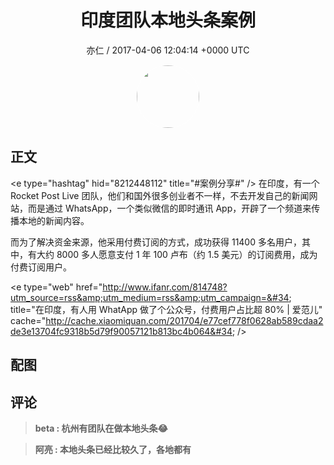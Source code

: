 <h1 align="center">印度团队本地头条案例</h1>
<p align="center">
    <a>亦仁 / 2017-04-06 12:04:14 &#43;0000 UTC</a>
</p>

<div align="center">
    <img src="https://images.zsxq.com/Fn3NQqCN8nuGF86yZPXSbEsl0mb3?e=1590940799&amp;token=kIxbL07-8jAj8w1n4s9zv64FuZZNEATmlU_Vm6zD:pfbNc8W3hS0oYG_hyXXh_rHMHuc=" width="100" height="100" style="border:1px solid;border-radius:50%; color:#ffffff"/>
</div>

## 正文

<div>
&lt;e type=&#34;hashtag&#34; hid=&#34;8212448112&#34; title=&#34;#案例分享#&#34; /&gt;  在印度，有一个 Rocket Post Live 团队，他们和国外很多创业者不一样，不去开发自己的新闻网站，而是通过 WhatsApp，一个类似微信的即时通讯 App，开辟了一个频道来传播本地的新闻内容。

而为了解决资金来源，他采用付费订阅的方式，成功获得 11400 多名用户，其中，有大约 8000 多人愿意支付 1 年 100 卢布（约 1.5 美元）的订阅费用，成为付费订阅用户。

&lt;e type=&#34;web&#34; href=&#34;http://www.ifanr.com/814748?utm_source=rss&amp;utm_medium=rss&amp;utm_campaign=&#34; title=&#34;在印度，有人用 WhatApp 做了个公众号，付费用户占比超 80% | 爱范儿&#34; cache=&#34;http://cache.xiaomiquan.com/201704/e77cef778f0628ab589cdaa2de3e13704fc9318b5d79f90057121b813bc4b064&#34; /&gt;
</div>

## 配图
<div class="image" align="center">

</div>

## 评论

<div align="left">
<div>

<blockquote >
<span> <strong>beta : 杭州有团队在做本地头条😂 </strong></span>
</blockquote>

<blockquote >
<span> <strong>阿亮 : 本地头条已经比较久了，各地都有 </strong></span>
</blockquote>

</div>
</div>